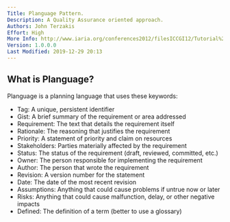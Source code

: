 ```yaml
---
Title: Planguage Pattern.
Description: A Quality Assurance oriented approach.
Authors: John Terzakis
Effort: High
More Info: http://www.iaria.org/conferences2012/filesICCGI12/Tutorial%20Specifying%20Effective%20Non-func.pdf
Version: 1.0.0.0
Last Modified: 2019-12-29 20:13
---
```

## What is Planguage?

Planguage is a planning language that uses these keywords:

* Tag: A unique, persistent identifier
* Gist: A brief summary of the requirement or area addressed
* Requirement: The text that details the requirement itself
* Rationale: The reasoning that justifies the requirement
* Priority: A statement of priority and claim on resources
* Stakeholders: Parties materially affected by the requirement
* Status: The status of the requirement (draft, reviewed, committed, etc.)
* Owner: The person responsible for implementing the requirement
* Author: The person that wrote the requirement
* Revision: A version number for the statement
* Date: The date of the most recent revision
* Assumptions: Anything that could cause problems if untrue now or later
* Risks: Anything that could cause malfunction, delay, or other negative impacts
* Defined: The definition of a term (better to use a glossary)